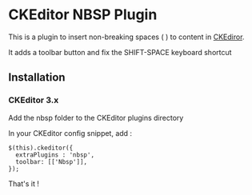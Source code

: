 CKEditor NBSP Plugin
========

This is a plugin to insert non-breaking spaces (&nbsp;) to content in [CKEdiror](http://ckeditor.com/).

It adds a toolbar button and fix the SHIFT-SPACE keyboard shortcut

Installation
----


### CKEditor 3.x

Add the nbsp folder to the CKEditor plugins directory

In your CKEditor config snippet, add :

    $(this).ckeditor({
      extraPlugins : 'nbsp',
      toolbar: [['Nbsp']],
    });
    
That's it !